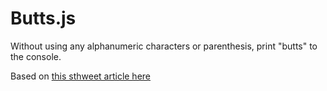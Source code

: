# Butts.js
Without using any alphanumeric characters or parenthesis, print "butts" to the console.

Based on [this sthweet article here](http://blog.portswigger.net/2016/07/executing-non-alphanumeric-javascript.html)
